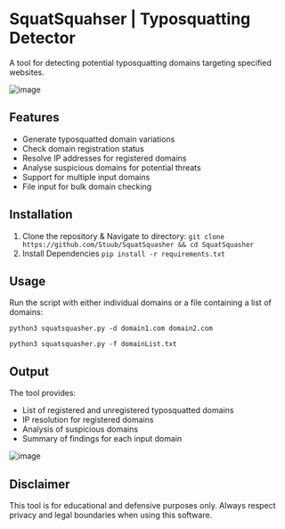 # SquatSquahser | Typosquatting Detector

A tool for detecting potential typosquatting domains targeting specified websites. 

![image](https://github.com/user-attachments/assets/86261c81-ff67-4d55-b96d-cd63a11f303a)


## Features

- Generate typosquatted domain variations
- Check domain registration status
- Resolve IP addresses for registered domains
- Analyse suspicious domains for potential threats
- Support for multiple input domains
- File input for bulk domain checking

## Installation

1. Clone the repository & Navigate to directory: `git clone https://github.com/Stuub/SquatSquasher && cd SquatSquasher`
2. Install Dependencies `pip install -r requirements.txt`

## Usage

Run the script with either individual domains or a file containing a list of domains:

`python3 squatsquasher.py -d domain1.com domain2.com` 

`python3 squatsquasher.py -f domainList.txt`

## Output

The tool provides:
- List of registered and unregistered typosquatted domains
- IP resolution for registered domains
- Analysis of suspicious domains
- Summary of findings for each input domain

![image](https://github.com/user-attachments/assets/983d0385-2249-43b9-a5b2-fe0529670feb)


## Disclaimer

This tool is for educational and defensive purposes only. Always respect privacy and legal boundaries when using this software.
